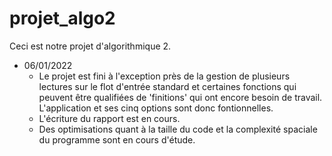 # projet_algo2
Ceci est notre projet d'algorithmique 2.

- 06/01/2022
  * Le projet est fini à l'exception près de la gestion de plusieurs lectures
    sur le flot d'entrée standard et certaines fonctions qui peuvent être
    qualifiées de 'finitions' qui ont encore besoin de travail.
    L'application et ses cinq options sont donc fontionnelles.
  * L'écriture du rapport est en cours.
  * Des optimisations quant à la taille du code et la complexité spaciale du
    programme sont en cours d'étude.